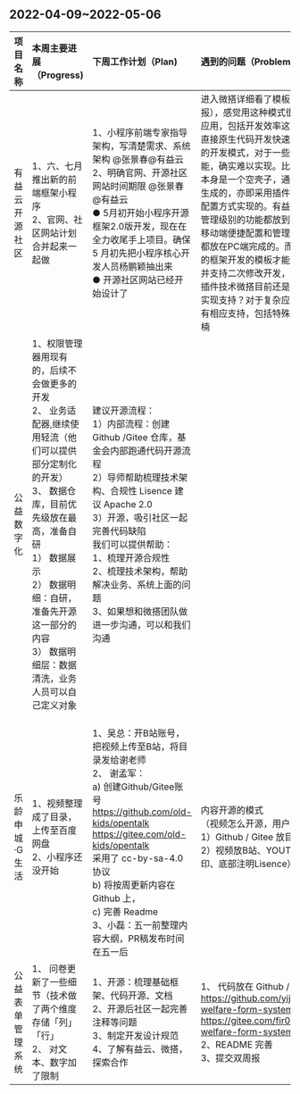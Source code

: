 ## 2022-04-09~2022-05-06

| 项目名称| 本周主要进展（Progress)| 下周工作计划（Plan)| 遇到的问题（Problem)|
| :-: |:-|:-|:-|
| 有益云开源社区|1、六、七月推出新的前端框架小程序<br/>2、官网、社区网站计划合并起来一起做|1、小程序前端专家指导架构，写清楚需求、系统架构 @张景春@有益云<br/>2、明确官网、开源社区网站时间期限 @张景春@有益云<br/>● 5月初开始小程序开源框架2.0版开发，现在在全力收尾手上项目。确保 5 月初先把小程序核心开发人员杨鹏颖抽出来<br/>● 开源社区网站已经开始设计了|进入微搭详细看了模板（疫情信息智能上报），感觉用这种模式很难开发出来我们的应用，包括开发效率这块可能还没有我们直接原生代码开发快速。微搭这种可视化的开发模式，对于一些高可配置的页面功能，确实难以实现。比如我们一个页面，本身是一个空壳子，通过可视化配置自动生成的，亦即采用插件+组件+分包+动态配置方式实现的。有益云把所有的配置和管理级别的功能都放到小程序上了，方便移动端便捷配置和管理，这些大部分系统都放在PC端完成的。而且必须是采用微搭的框架开发的模板才能上线微搭应用商城并支持二次修改开发，比较缺乏弹性。<br/>插件技术微搭目前还是不支持的，是否能实现支持？对于复杂应用，微搭目前是否有相应支持，包括特殊的技术支持？@亚楠|
| 公益数字化|1、权限管理器用现有的，后续不会做更多的开发<br/>2、 业务适配器,继续使用轻流（他们可以提供部分定制化的开发）<br/>3、 数据仓库，目前优先级放在最高，准备自研<br/>1） 数据展示<br/>2） 数据明细：自研，准备先开源这一部分的内容<br/>3） 数据明细层：数据清洗，业务人员可以自己定义对象|建议开源流程：<br/>1）内部流程：创建 Github /Gitee 仓库，基金会内部跑通代码开源流程<br/>2）导师帮助梳理技术架构、合规性 Lisence 建议 Apache 2.0<br/>3）开源，吸引社区一起完善代码缺陷<br/>我们可以提供帮助：<br/>1、梳理开源合规性<br/>2、梳理技术架构，帮助解决业务、系统上面的问题<br/>3、如果想和微搭团队做进一步沟通，可以和我们沟通||
| 乐龄申城·G生活|1、视频整理成了目录，上传至百度网盘<br/>2、小程序还没开始|<br/>1、吴总：开B站账号，把视频上传至B站，将目录发给谢老师<br/>2、 谢孟军：<br/>a) 创建Github/Gitee账号<br/>https://github.com/old-kids/opentalk<br/>https://gitee.com/old-kids/opentalk<br/>采用了 cc-by-sa-4.0 协议<br/>b) 将按周更新内容在 Github 上，<br/>c) 完善 Readme<br/>3、小磊：五一前整理内容大纲，PR稿发布时间在五一后|内容开源的模式<br/>（视频怎么开源，用户怎么获取）<br/>1）Github / Gitee 放目录、PPT<br/>2）视频放B站、YOUTUBE（视频加水印、底部注明Lisence）|
| 公益表单管理系统|1、 问卷更新了一些细节（技术做了两个维度存储「列」「行」<br/>2、 对文本、数字加了限制|1、开源：梳理基础框架、代码开源、文档<br/>2、开源后社区一起完善注释等问题<br/>3、制定开发设计规范<br/>4、了解有益云、微搭，探索合作|1、 代码放在 Github / Gitee<br/>https://github.com/yijianfengyu/public-welfare-form-system.git<br/>https://gitee.com/fir01/public-welfare-form-system.git<br/>2、README 完善<br/>3、提交双周报|
